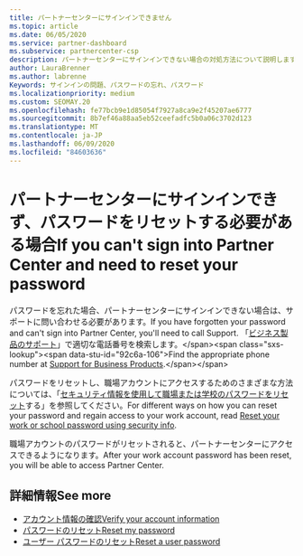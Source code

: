 ```yaml
---
title: パートナーセンターにサインインできません
ms.topic: article
ms.date: 06/05/2020
ms.service: partner-dashboard
ms.subservice: partnercenter-csp
description: パートナーセンターにサインインできない場合の対処方法について説明します。職場アカウントのパスワードまたは学校アカウントのパスワードを忘れた場合のリセットに関する情報が含まれています。
author: LauraBrenner
ms.author: labrenne
Keywords: サインインの問題、パスワードの忘れ、パスワード
ms.localizationpriority: medium
ms.custom: SEOMAY.20
ms.openlocfilehash: fe77bcb9e1d85054f7927a8ca9e2f45207ae6777
ms.sourcegitcommit: 8b7ef46a88aa5eb52ceefadfc5b0a06c3702d123
ms.translationtype: MT
ms.contentlocale: ja-JP
ms.lasthandoff: 06/09/2020
ms.locfileid: "84603636"
---
```

# <a name="if-you-cant-sign-into-partner-center-and-need-to-reset-your-password"></a><span data-ttu-id="92c6a-104">パートナーセンターにサインインできず、パスワードをリセットする必要がある場合</span><span class="sxs-lookup"><span data-stu-id="92c6a-104">If you can't sign into Partner Center and need to reset your password</span></span>

<span data-ttu-id="92c6a-105">パスワードを忘れた場合、パートナーセンターにサインインできない場合は、サポートに問い合わせる必要があります。</span><span class="sxs-lookup"><span data-stu-id="92c6a-105">If you have forgotten your password and can't sign into Partner Center, you'll need to call Support.</span></span> <span data-ttu-id="92c6a-106">「[ビジネス製品のサポート](https://docs.microsoft.com/microsoft-365/admin/contact-support-for-business-products?view=o365-worldwide&tabs=phone#ID0EAADAAA=Phone_support_)」で適切な電話番号を検索します。</span><span class="sxs-lookup"><span data-stu-id="92c6a-106">Find the appropriate phone number at [Support for Business Products](https://docs.microsoft.com/microsoft-365/admin/contact-support-for-business-products?view=o365-worldwide&tabs=phone#ID0EAADAAA=Phone_support_).</span></span> 

<span data-ttu-id="92c6a-107">パスワードをリセットし、職場アカウントにアクセスするためのさまざまな方法については、「[セキュリティ情報を使用して職場または学校のパスワードをリセット](https://docs.microsoft.com/azure/active-directory/user-help/active-directory-passwords-update-your-own-password#how-to-change-your-password)する」を参照してください。</span><span class="sxs-lookup"><span data-stu-id="92c6a-107">For different ways on how you can reset your password and regain access to your work account, read [Reset your work or school password using security info](https://docs.microsoft.com/azure/active-directory/user-help/active-directory-passwords-update-your-own-password#how-to-change-your-password).</span></span>

<span data-ttu-id="92c6a-108">職場アカウントのパスワードがリセットされると、パートナーセンターにアクセスできるようになります。</span><span class="sxs-lookup"><span data-stu-id="92c6a-108">After your work account password has been reset, you will be able to access Partner Center.</span></span> 

## <a name="see-more"></a><span data-ttu-id="92c6a-109">詳細情報</span><span class="sxs-lookup"><span data-stu-id="92c6a-109">See more</span></span>

- [<span data-ttu-id="92c6a-110">アカウント情報の確認</span><span class="sxs-lookup"><span data-stu-id="92c6a-110">Verify your account information</span></span>](verification-responses.md)
- [<span data-ttu-id="92c6a-111">パスワードのリセット</span><span class="sxs-lookup"><span data-stu-id="92c6a-111">Reset my password</span></span>](reset-my-pasword.md)
- [<span data-ttu-id="92c6a-112">ユーザー パスワードのリセット</span><span class="sxs-lookup"><span data-stu-id="92c6a-112">Reset a user password</span></span>](reset-a-user-password.md)

